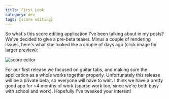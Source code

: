 ```yaml
---
title: First Look
category: dev
tags: [score editing]
---
```


So what's this score editing application I've been talking about in my posts? We've decided to give
a pre-beta teaser. Minus a couple of rendering issues, here's what she looked like a couple of days
ago (click image for larger preview):

![score editor](/img/tabeditor.png)

For our first release we focused on guitar tabs, and making sure the application as a whole works
together properly. Unfortunately this release will be a private beta, so everyone will have to wait.
I think we have a pretty good app for ~4 months of work (sparse work too, since we're both busy with
school and work). Hopefully I've tweaked your interest!
